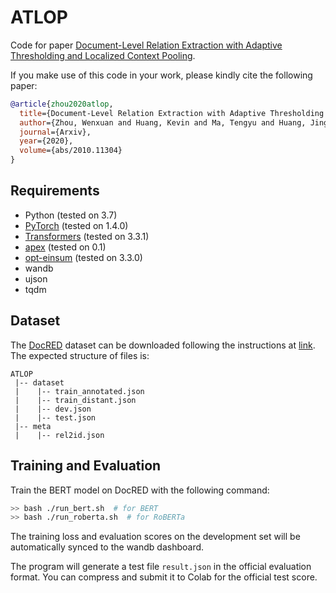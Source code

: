 # ATLOP
Code for paper [Document-Level Relation Extraction with Adaptive Thresholding and Localized Context Pooling](https://arxiv.org/abs/2010.11304).

If you make use of this code in your work, please kindly cite the following paper:

```bibtex
@article{zhou2020atlop,
  title={Document-Level Relation Extraction with Adaptive Thresholding and Localized Context Pooling},
  author={Zhou, Wenxuan and Huang, Kevin and Ma, Tengyu and Huang, Jing},
  journal={Arxiv},
  year={2020},
  volume={abs/2010.11304}
}
```

## Requirements
* Python (tested on 3.7)
* [PyTorch](http://pytorch.org/) (tested on 1.4.0)
* [Transformers](https://github.com/huggingface/transformers) (tested on 3.3.1)
* [apex](https://github.com/NVIDIA/apex) (tested on 0.1)
* [opt-einsum](https://github.com/dgasmith/opt_einsum) (tested on 3.3.0)
* wandb
* ujson
* tqdm

## Dataset
The [DocRED](https://www.aclweb.org/anthology/P19-1074/) dataset can be downloaded following the instructions at [link](https://github.com/thunlp/DocRED/tree/master/data). The expected structure of files is:
```
ATLOP
 |-- dataset
 |    |-- train_annotated.json        
 |    |-- train_distant.json
 |    |-- dev.json
 |    |-- test.json
 |-- meta
 |    |-- rel2id.json
```

## Training and Evaluation
Train the BERT model on DocRED with the following command:

```bash
>> bash ./run_bert.sh  # for BERT
>> bash ./run_roberta.sh  # for RoBERTa
```

The training loss and evaluation scores on the development set will be automatically synced to the wandb dashboard.

The program will generate a test file `result.json` in the official evaluation format. You can compress and submit it to Colab for the official test score.
